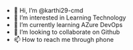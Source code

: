 - 👋 Hi, I’m @karthi29-cmd
- 👀 I’m interested in Learning Technology
- 🌱 I’m currently learning AZure DevOps
- 💞️ I’m looking to collaborate on Github
- 📫 How to reach me through phone 

<!---
karthi29-cmd/karthi29-cmd is a ✨ special ✨ repository because its `README.md` (this file) appears on your GitHub profile.
You can click the Preview link to take a look at your changes.
--->
